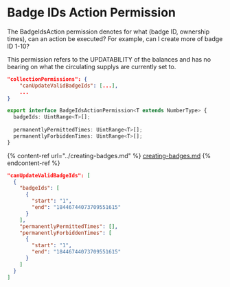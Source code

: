 # Badge IDs Action Permission

The BadgeIdsAction permission denotes for what (badge ID, ownership times), can an action be executed? For example, can I create more of badge ID 1-10?

This permission refers to the UPDATABILITY of the balances and has no bearing on what the circulating supplys are currently set to.

```json
"collectionPermissions": {
    "canUpdateValidBadgeIds": [...],
    ...
}
```

```typescript
export interface BadgeIdsActionPermission<T extends NumberType> {
  badgeIds: UintRange<T>[];
  
  permanentlyPermittedTimes: UintRange<T>[];
  permanentlyForbiddenTimes: UintRange<T>[];
}
```

{% content-ref url="../creating-badges.md" %}
[creating-badges.md](../creating-badges.md)
{% endcontent-ref %}

```json
"canUpdateValidBadgeIds": [
  {
    "badgeIds": [
      {
        "start": "1",
        "end": "18446744073709551615"
      }
    ],
    "permanentlyPermittedTimes": [],
    "permanentlyForbiddenTimes": [
      {
        "start": "1",
        "end": "18446744073709551615"
      }
    ]
  }
]
```
